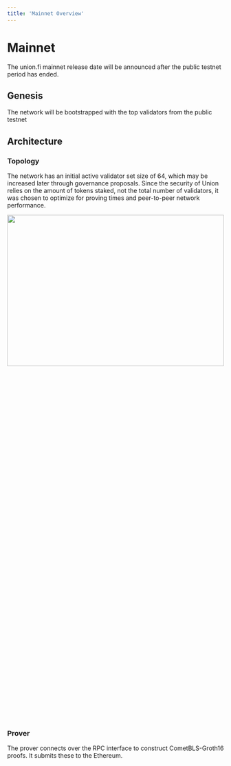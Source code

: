 ```yaml
---
title: 'Mainnet Overview'
---
```


# Mainnet

The union.fi mainnet release date will be announced after the public testnet period has ended. 

## Genesis 

The network will be bootstrapped with the top validators from the public testnet

## Architecture

### Topology

The network has an initial active validator set size of 64, which may be increased later through governance proposals. Since the security of Union relies on the amount of tokens staked, not the total number of validators, it was chosen to optimize for proving times and peer-to-peer network performance.

<img src="/img/mainnet-overview.drawio.svg"  width="100%" height="30%"/>

### Prover

The prover connects over the RPC interface to construct CometBLS-Groth16 proofs. It submits these to the Ethereum.